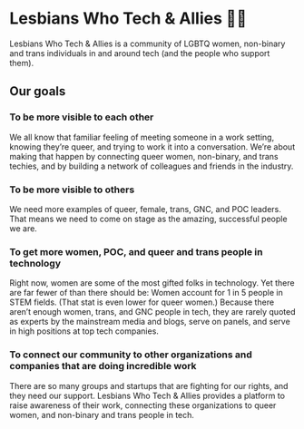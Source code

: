 <!--

**Here are some ideas to get you started:**

🙋‍♀️ A short introduction - what is your organization all about?
🌈 Contribution guidelines - how can the community get involved?
👩‍💻 Useful resources - where can the community find your docs? Is there anything else the community should know?
🍿 Fun facts - what does your team eat for breakfast?
🧙 Remember, you can do mighty things with the power of [Markdown](https://docs.github.com/github/writing-on-github/getting-started-with-writing-and-formatting-on-github/basic-writing-and-formatting-syntax)
-->
# Lesbians Who Tech &amp; Allies 🏳️‍🌈
Lesbians Who Tech &amp; Allies is a community of LGBTQ women, non-binary and trans individuals in and around tech (and the people who support them).


## Our goals

### To be more visible to each other
We all know that familiar feeling of meeting someone in a work setting, knowing they’re queer, and trying to work it into a conversation. We’re about making that happen by connecting queer women, non-binary, and trans techies, and by building a network of colleagues and friends in the industry.

### To be more visible to others
We need more examples of queer, female, trans, GNC, and POC leaders. That means we need to come on stage as the amazing, successful people we are.

### To get more women, POC, and queer and trans people in technology
Right now, women are some of the most gifted folks in technology. Yet there are far fewer of than there should be: Women account for 1 in 5 people in STEM fields. (That stat is even lower for queer women.) Because there aren’t enough women, trans, and GNC people in tech, they are rarely quoted as experts by the mainstream media and blogs, serve on panels, and serve in high positions at top tech companies.

### To connect our community to other organizations and companies that are doing incredible work
There are so many groups and startups that are fighting for our rights, and they need our support. Lesbians Who Tech & Allies provides a platform to raise awareness of their work, connecting these organizations to queer women, and non-binary and trans people in tech.
